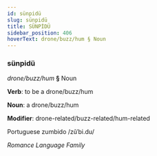 ```yaml
---
id: sünpidü
slug: sünpidü
title: SÜNPİDÜ
sidebar_position: 406
hoverText: drone/buzz/hum § Noun
---
```


### sünpidü

*drone/buzz/hum* **§** Noun

**Verb**: to be a drone/buzz/hum

**Noun**: a drone/buzz/hum

**Modifier**: drone-related/buzz-related/hum-related

Portuguese zumbido /zũˈbi.du/

*Romance Language Family*